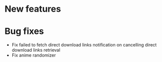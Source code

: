 # New features
    

# Bug fixes
- Fix failed to fetch direct download links notification on cancelling direct download links retrieval
- Fix anime randomizer
